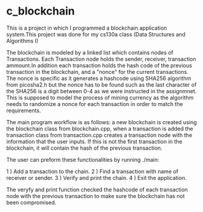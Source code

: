 # c_blockchain

This is a project in which I programmed a blockchain application system.This project was done for my cs130a class (Data Structures and Algorithms I)

The blockchain is modeled by a linked list which contains nodes of Transactions. Each Transaction node holds the sender, receiver, transaction ammount.In addition each transaction holds the hash code of the previous transaction in the blockchain, and a "nonce" for the current transactions. The nonce is specific as it generates a hashcode using SHA256 algorithm from picosha2.h but the nonce has to be found such as the last character of the SHA256 is a digit between 0-4 as we were instructed in the assignmnet. This is supposed to model the process of mining currency as the algorithm needs to randomize a nonce for each transaction in order to match the requirements.

The main program workflow is as follows: a new blockchain is created using the blockchain class from blockchain.cpp, when a transaction is added the transaction class from transaction.cpp creates a transaction node with the information that the user inputs. If this is not the first transaction in the blockchain, it will contain the hash of the previous transaction.

The user can preform these functionalities by running ./main:

1 ) Add a transaction to the chain.
2 ) Find a transaction with name of receiver or sender.
3 ) Verify and print the chain.
4 ) Exit the application.

The veryfy and print function checked the hashcode of each transaction node with the previous transaction to make sure the blockchain has not been compromised.
